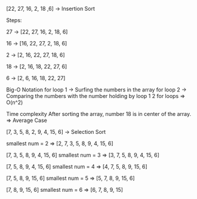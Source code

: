 [22, 27, 16, 2, 18 ,6] -> Insertion Sort

Steps:

27 -> [22, 27, 16, 2, 18, 6]

16 -> [16, 22, 27, 2, 18, 6]

2  -> [2, 16, 22, 27, 18, 6] 

18 -> [2, 16, 18, 22, 27, 6] 

6  -> [2, 6, 16, 18, 22, 27] 

Big-O Notation
for loop 1 -> Surfing the numbers in the array 
for loop 2 -> Comparing the numbers with the number holding by loop 1
2 for loops => O(n^2)

Time complexity
After sorting the array, number 18 is in center of the array. => Average Case

[7, 3, 5, 8, 2, 9, 4, 15, 6] -> Selection Sort

smallest num = 2 => [2, 7, 3, 5, 8, 9, 4, 15, 6]

[7, 3, 5, 8, 9, 4, 15, 6] 
smallest num = 3 => [3, 7, 5, 8, 9, 4, 15, 6] 

[7, 5, 8, 9, 4, 15, 6] 
smallest num = 4 => [4, 7, 5, 8, 9, 15, 6]

[7, 5, 8, 9, 15, 6]
smallest num = 5 => [5, 7, 8, 9, 15, 6]

[7, 8, 9, 15, 6]
smallest num = 6 => [6, 7, 8, 9, 15]